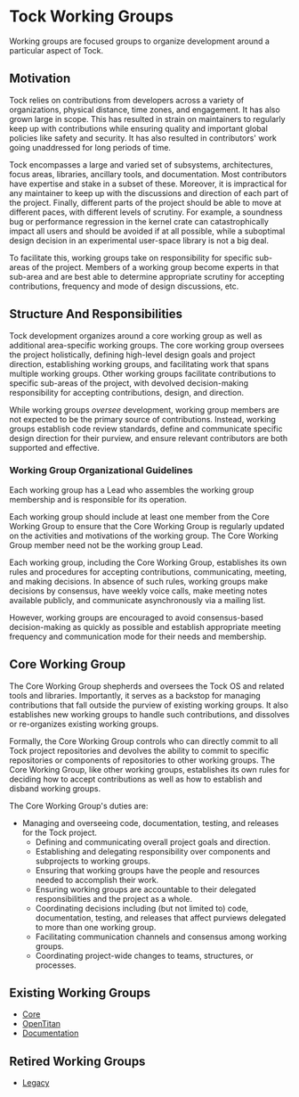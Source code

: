 Tock Working Groups
===================

Working groups are focused groups to organize development around a
particular aspect of Tock.

## Motivation

Tock relies on contributions from developers across a variety of
organizations, physical distance, time zones, and engagement. It has
also grown large in scope. This has resulted in strain on maintainers
to regularly keep up with contributions while ensuring quality and
important global policies like safety and security. It has also
resulted in contributors' work going unaddressed for long periods of
time.

Tock encompasses a large and varied set of subsystems, architectures,
focus areas, libraries, ancillary tools, and documentation. Most
contributors have expertise and stake in a subset of these. Moreover,
it is impractical for any maintainer to keep up with the discussions
and direction of each part of the project. Finally, different parts of
the project should be able to move at different paces, with different
levels of scrutiny. For example, a soundness bug or performance
regression in the kernel crate can catastrophically impact all users
and should be avoided if at all possible, while a suboptimal design
decision in an experimental user-space library is not a big deal.

To facilitate this, working groups take on responsibility for specific
sub-areas of the project. Members of a working group become experts in
that sub-area and are best able to determine appropriate scrutiny for
accepting contributions, frequency and mode of design discussions,
etc.

## Structure And Responsibilities

Tock development organizes around a core working group as well as
additional area-specific working groups. The core working group
oversees the project holistically, defining high-level design goals
and project direction, establishing working groups, and facilitating
work that spans multiple working groups. Other working groups
facilitate contributions to specific sub-areas of the project, with
devolved decision-making responsibility for accepting contributions,
design, and direction.

While working groups *oversee* development, working group members are
not expected to be the primary source of contributions. Instead,
working groups establish code review standards, define and communicate
specific design direction for their purview, and ensure relevant
contributors are both supported and effective.

### Working Group Organizational Guidelines

Each working group has a Lead who assembles the working group
membership and is responsible for its operation.

Each working group should include at least one member from the Core
Working Group to ensure that the Core Working Group is regularly
updated on the activities and motivations of the working group. The
Core Working Group member need not be the working group Lead.

Each working group, including the Core Working Group, establishes its
own rules and procedures for accepting contributions, communicating,
meeting, and making decisions. In absence of such rules, working
groups make decisions by consensus, have weekly voice calls, make
meeting notes available publicly, and communicate asynchronously via a
mailing list.

However, working groups are encouraged to avoid consensus-based
decision-making as quickly as possible and establish appropriate
meeting frequency and communication mode for their needs and
membership.

## Core Working Group

The Core Working Group shepherds and oversees the Tock OS and related
tools and libraries. Importantly, it serves as a backstop for managing
contributions that fall outside the purview of existing working
groups. It also establishes new working groups to handle such
contributions, and dissolves or re-organizes existing working groups.

Formally, the Core Working Group controls who can directly commit to
all Tock project repositories and devolves the ability to commit to
specific repositories or components of repositories to other working
groups. The Core Working Group, like other working groups, establishes
its own rules for deciding how to accept contributions as well as how
to establish and disband working groups.

The Core Working Group's duties are:

- Managing and overseeing code, documentation, testing, and releases
  for the Tock project.
  - Defining and communicating overall project goals and direction.
  - Establishing and delegating responsibility over components and
    subprojects to working groups.
  - Ensuring that working groups have the people and resources needed
    to accomplish their work.
  - Ensuring working groups are accountable to their delegated
    responsibilities and the project as a whole.
  - Coordinating decisions including (but not limited to) code,
    documentation, testing, and releases that affect purviews
    delegated to more than one working group.
  - Facilitating communication channels and consensus among working
    groups.
  - Coordinating project-wide changes to teams, structures, or
    processes.

Existing Working Groups
-----------------------

- [Core](core/README.md)
- [OpenTitan](opentitan/README.md)
- [Documentation](documentation/README.md)


Retired Working Groups
----------------------

- [Legacy](legacy/README.md)
